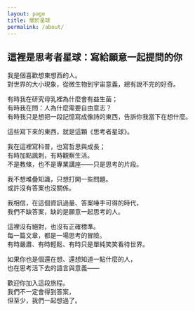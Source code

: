```yaml
---
layout: page
title: 關於星球
permalink: /about/
---
```


## 這裡是思考者星球：寫給願意一起提問的你

我是個喜歡想東想西的人。  
對世界的大小現象，從微生物到宇宙意義，總有說不完的好奇。

有時我在研究母乳裡為什麼會有益生菌；  
有時我在問：人為什麼需要自由意志？  
有時我只是想把一段記憶寫成像詩的東西，告訴你我當下在想什麼。

這些寫下來的東西，就是這顆《思考者星球》。

我在這裡寫科普，也寫哲思與成長；  
有時加點諷刺，有時觀察生活。  
不是教條，也不是專業講座——只是思考的片段。

我不想堆疊知識，只想打開一些問題。  
或許沒有答案也沒關係。

我相信，在這個資訊過量、答案唾手可得的時代，  
我們不缺答案，缺的是願意一起思考的人。

這裡沒有絕對，也沒有正確標準。  
每一篇文章，都是一場思考的冒險。  
有時嚴肅、有時輕鬆、有時只是單純笑笑看待世界。

如果你也是個還在想、還想知道一點什麼的人，  
也在思考活下去的語言與意義——

歡迎你加入這段旅程。  
我們不一定會得到答案，  
但至少，我們一起想過了。
